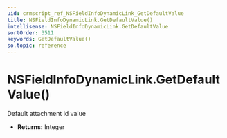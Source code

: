 ```yaml
---
uid: crmscript_ref_NSFieldInfoDynamicLink_GetDefaultValue
title: NSFieldInfoDynamicLink.GetDefaultValue()
intellisense: NSFieldInfoDynamicLink.GetDefaultValue
sortOrder: 3511
keywords: GetDefaultValue()
so.topic: reference
---
```


# NSFieldInfoDynamicLink.GetDefaultValue()

Default attachment id value

* **Returns:** Integer

